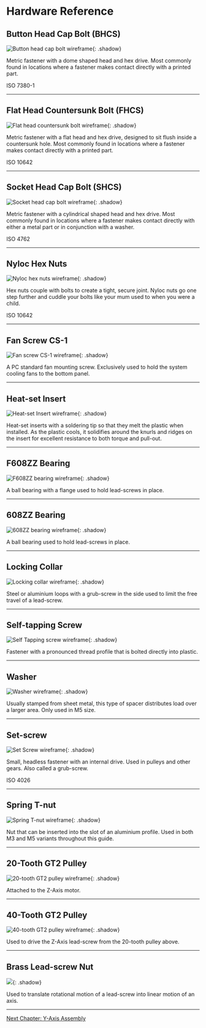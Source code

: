 # Hardware Reference

## Button Head Cap Bolt (BHCS)

![Button head cap bolt wireframe](https://millenniummachines.github.io/docs-dev/milo/manual/img/hardware/bhcs.png){: .shadow}

Metric fastener with a dome shaped head and hex drive. Most commonly found in locations where a fastener makes contact directly with a printed part.

ISO 7380-1

---

## Flat Head Countersunk Bolt (FHCS)

![Flat head countersunk bolt wireframe](https://millenniummachines.github.io/docs-dev/milo/manual/img/hardware/fhcs.png){: .shadow}

Metric fastener with a flat head and hex drive, designed to sit flush inside a countersunk hole. Most commonly found in locations where a fastener makes contact directly with a printed part.

ISO 10642

---


## Socket Head Cap Bolt (SHCS)

![Socket head cap bolt wireframe](https://millenniummachines.github.io/docs-dev/milo/manual/img/hardware/shcs.png){: .shadow}

Metric fastener with a cylindrical shaped head and hex drive. Most commonly found in locations where a fastener makes contact directly with either a metal part or in conjunction with a washer.

ISO 4762

---

## Nyloc Hex Nuts

![Nyloc hex nuts wireframe](https://millenniummachines.github.io/docs-dev/milo/manual/img/hardware/nyloc.png){: .shadow}

Hex nuts couple with bolts to create a tight, secure joint. Nyloc nuts go one step further and cuddle your bolts like your mum used to when you were a child.

ISO 10642

---

## Fan Screw CS-1

![Fan screw CS-1 wireframe](https://millenniummachines.github.io/docs-dev/milo/manual/img/hardware/cs-1.png){: .shadow}

A PC standard fan mounting screw. Exclusively used to hold the system cooling fans to the bottom panel.

---

## Heat-set Insert

![Heat-set Insert wireframe](https://millenniummachines.github.io/docs-dev/milo/manual/img/hardware/heat_insert.png){: .shadow}

Heat-set inserts with a soldering tip so that they melt the plastic when installed. As the plastic cools, it solidifies around the knurls and ridges on the insert for excellent resistance to both torque and pull-out.

---

## F608ZZ Bearing

![F608ZZ bearing wireframe](https://millenniummachines.github.io/docs-dev/milo/manual/img/hardware/f608.png){: .shadow}

A ball bearing with a flange used to hold lead-screws in place.

---

## 608ZZ Bearing

![608ZZ bearing wireframe](https://millenniummachines.github.io/docs-dev/milo/manual/img/hardware/608.png){: .shadow}

A ball bearing used to hold lead-screws in place.

---

## Locking Collar

![Locking collar wireframe](https://millenniummachines.github.io/docs-dev/milo/manual/img/hardware/collar.png){: .shadow}

Steel or aluminium loops with a grub-screw in the side used to limit the free travel of a lead-screw.

---

## Self-tapping Screw

![Self Tapping screw wireframe](https://millenniummachines.github.io/docs-dev/milo/manual/img/hardware/self_tapping_screw.png){: .shadow}

Fastener with a pronounced thread profile that is bolted directly into plastic.

---

## Washer

![Washer wireframe](https://millenniummachines.github.io/docs-dev/milo/manual/img/hardware/washer.png){: .shadow}

Usually stamped from sheet metal, this type of spacer distributes load over a larger area. Only used in M5 size.

---

## Set-screw

![Set Screw wireframe](https://millenniummachines.github.io/docs-dev/milo/manual/img/hardware/grub_screw.png){: .shadow}

Small, headless fastener with an internal drive. Used in pulleys and other gears. Also called a grub-screw.

ISO 4026

---

## Spring T-nut

![Spring T-nut wireframe](https://millenniummachines.github.io/docs-dev/milo/manual/img/hardware/spring_nut.png){: .shadow}

Nut that can be inserted into the slot of an aluminium profile. Used in both M3 and M5 variants throughout this guide.

---

## 20-Tooth GT2 Pulley

![20-tooth GT2 pulley wireframe](https://millenniummachines.github.io/docs-dev/milo/manual/img/hardware/20_tooth.png){: .shadow}

Attached to the Z-Axis motor.

---

## 40-Tooth GT2 Pulley

![40-tooth GT2 pulley wireframe](https://millenniummachines.github.io/docs-dev/milo/manual/img/hardware/40_tooth.png){: .shadow}


Used to drive the Z-Axis lead-screw from the 20-tooth pulley above.

---

## Brass Lead-screw Nut

![](https://millenniummachines.github.io/docs-dev/milo/manual/img/hardware/brass_leadscrew_nut.png){: .shadow}

Used to translate rotational motion of a lead-screw into linear motion of an axis.

---

[Next Chapter: Y-Axis Assembly](./40_y_axis_assembly.md)
